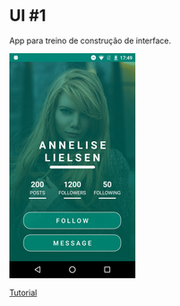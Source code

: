 # UI #1

App para treino de construção de interface.

![Alt text](/mini_screenshot.png?raw=true)

[Tutorial](https://www.youtube.com/watch?v=5YJ3GZnDOh8&t=0s&list=WL&index=32)
